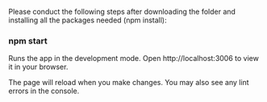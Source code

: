 Please conduct the following steps after downloading the folder and installing all the packages needed (npm install):

### npm start
Runs the app in the development mode.
Open http://localhost:3006 to view it in your browser.

The page will reload when you make changes.
You may also see any lint errors in the console.
